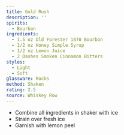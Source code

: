 ```yaml
---
title: Gold Rush
description: ''
spirits:
  - Bourbon
ingredients:
  - 1.5 oz Old Forester 1870 Bourbon
  - 1/2 oz Honey Simple Syrup
  - 1/2 oz Lemon Juice
  - 2 Dashes Smoken Cinnamon Bitters
styles:
  - Light
  - Soft
glassware: Rocks
method: Shaken
rating: 2.5
source: Whiskey Row
---
```


- Combine all ingredients in shaker with ice
- Strain over fresh ice
- Garnish with lemon peel
